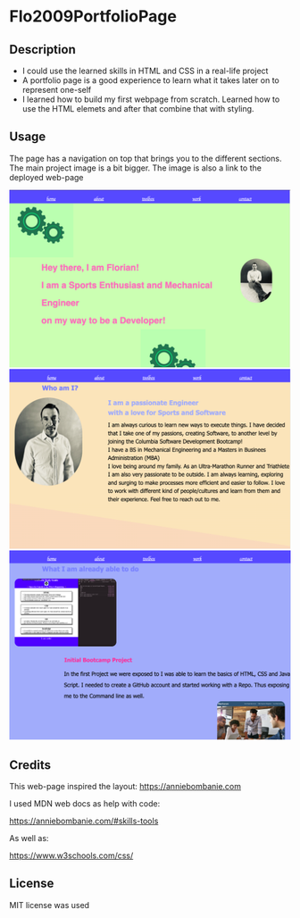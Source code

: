 # Flo2009PortfolioPage

## Description

- I could use the learned skills in HTML and CSS in a real-life project
- A portfolio page is a good experience to learn what it takes later on to represent one-self
- I learned how to build my first webpage from scratch. Learned how to use the HTML elemets and after that combine that with styling.

## Usage

The page has a navigation on top that brings you to the different sections. The main project image is a bit bigger. The image is also a link to the deployed web-page

![navigation](images/screen_1.png)
![section2](images/screen2.png)
![section2](images/screen3.png)



## Credits

This web-page inspired the layout:
https://anniebombanie.com

I used MDN web docs as help with code: 

https://anniebombanie.com/#skills-tools

As well as:

https://www.w3schools.com/css/

## License

MIT license was used

